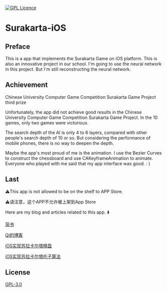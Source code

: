 [![GPL Licence](https://badges.frapsoft.com/os/gpl/gpl.svg?v=103)](https://opensource.org/licenses/GPL-3.0/)

# Surakarta-iOS

## Preface

This is a app that implements the Surakarta Game on iOS platform. This is also an innovative project in our school. I'm going to use the neural network in this project. But I'm still reconstructing the neural network.

## Achievement

Chinese University Computer Game Competition Surakarta Game Project third prize

Unfortunately, the app did not achieve good results in the Chinese University Computer Game Competition Surakarta Game Project. In the 10 games, only two games were victorious.

The search depth of the AI is only 4 to 6 layers, compared with other people's search depth of 10 or so. But considering the performance of mobile phones, there is no way to deepen the depth.

Maybe the app's most proud of me is the animation. I use the Bezier Curves to construct the chessboard and use CAKeyframeAnimation to animate. Everyone who played with me said that my app interface was good. : )

## Last

⚠️This app is not allowed to be on the shelf to APP Store.

⚠️请注意，这个APP不允许被上架到App Store

Here are my blog and articles related to this app. ⬇️

[简书](https://www.jianshu.com/u/6d025dc6ea64)

[Qi的博客](http://www.qyizhong.cn)

[iOS实现苏拉卡尔塔棋盘](https://www.jianshu.com/p/ad1a29bea138)

[iOS实现苏拉卡尔塔吃子算法](https://www.jianshu.com/p/ad6b3a9bc280)

## License

[GPL-3.0](https://github.com/qyz777/Surakarta-iOS/blob/master/LICENSE)

